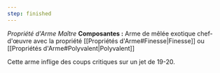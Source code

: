 ```yaml
---
step: finished
---
```

_Propriété d'Arme Maître_
__Composantes :__ Arme de mêlée exotique chef-d'œuvre avec la propriété [[Propriétés d'Arme#Finesse|Finesse]] ou [[Propriétés d'Arme#Polyvalent|Polyvalent]]

Cette arme inflige des coups critiques sur un jet de 19-20.